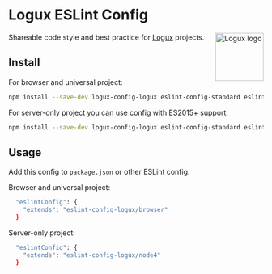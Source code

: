 # Logux ESLint Config

<img align="right" width="95" height="95" title="Logux logo"
     src="https://cdn.rawgit.com/logux/logux/master/logo.svg">

Shareable code style and best practice for [Logux] projects.

[Logux]: https://github.com/logux/logux

## Install

For browser and universal project:

```sh
npm install --save-dev logux-config-logux eslint-config-standard eslint-plugin-promise eslint-plugin-es5 eslint-plugin-standard eslint
```

For server-only project you can use config with ES2015+ support:

```sh
npm install --save-dev logux-config-logux eslint-config-standard eslint-plugin-promise eslint-plugin-node eslint-plugin-standard eslint
```

## Usage

Add this config to `package.json` or other ESLint config.

Browser and universal project:

```sh
  "eslintConfig": {
    "extends": "eslint-config-logux/browser"
  }
```

Server-only project:

```sh
  "eslintConfig": {
    "extends": "eslint-config-logux/node4"
  }
```
